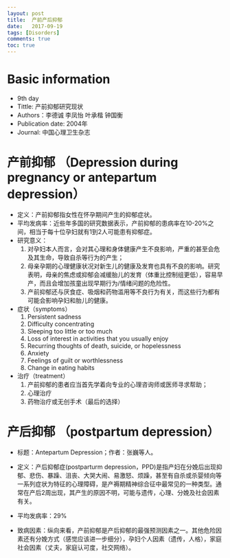 ```yaml
---
layout: post
title:  产前产后抑郁
date:   2017-09-19
tags: [Disorders]
comments: true
toc: true
---
```



# Basic information
* 9th day
* Tittle: 产前抑郁研究现状
* Authors：李德诚  李凤怡 叶承楷  钟国衡
* Publication date: 2004年
* Journal: 中国心理卫生杂志



# 产前抑郁 （Depression during pregnancy or antepartum depression）
* 定义：产前抑郁指女性在怀孕期间产生的抑郁症状。
* 平均发病率：近些年多国的研究数据表示，产前抑郁的患病率在10-20%之间，相当于每十位孕妇就有1到2人可能患有抑郁症。
* 研究意义：
     1. 对孕妇本人而言，会对其心理和身体健康产生不良影响，严重的甚至会危及其生命，导致自杀等行为的产生；
     2. 母亲孕期的心理健康状况对新生儿的健康及发育也具有不良的影响。研究表明，母亲的焦虑或抑郁会减缓胎儿的发育（体重比控制组更低），容易早产，而且会增加孩童出现早期行为/情绪问题的危险性。
     3. 产前抑郁还与厌食症、吸烟和药物滥用等不良行为有关，而这些行为都有可能会影响孕妇和胎儿的健康。
* 症状（symptoms）
    1. Persistent sadness
    2. Difficulty concentrating
    3. Sleeping too little or too much
    4. Loss of interest in activities that you usually enjoy
    5. Recurring thoughts of death, suicide, or hopelessness
    6. Anxiety
    7. Feelings of guilt or worthlessness
    8. Change in eating habits
* 治疗（treatment）
    1. 产前抑郁的患者应当首先学着向专业的心理咨询师或医师寻求帮助；
    2. 心理治疗
    3. 药物治疗或无创手术（最后的选择）

# 产后抑郁 （postpartum depression）
* 标题：Antepartum Depression；作者：张巍等人。
* 定义：产后抑郁症(postparturm depression，PPD)是指产妇在分娩后出现抑郁、悲伤、暴躁、沮丧、大哭大闹、易激怒、烦躁，甚至有自杀或杀婴倾向等一系列症状为特征的心理障碍，是产褥期精神综合征中最常见的一种类型。通常在产后2周出现，其产生的原因不明，可能与遗传，心理、分娩及社会因素有关。

* 平均发病率：29%

* 致病因素：纵向来看，产前抑郁是产后抑郁的最强预测因素之一。其他危险因素还有分娩方式（感觉应该进一步细分），孕妇个人因素（遗传，人格），家庭社会因素（丈夫，家庭认可度，社交网络）。
